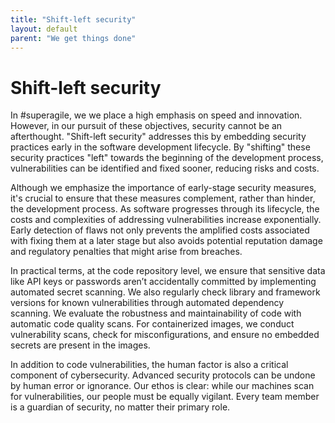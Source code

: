 ```yaml
---
title: "Shift-left security"
layout: default
parent: "We get things done"
---
```


# Shift-left security

In #superagile, we we place a high emphasis on speed and innovation. However, in our pursuit of these objectives, security cannot be an afterthought.  "Shift-left security" addresses this by embedding security practices early in the software development lifecycle. By "shifting" these security practices "left" towards the beginning of the development process, vulnerabilities can be identified and fixed sooner, reducing risks and costs.

Although we emphasize the importance of early-stage security measures, it's crucial to ensure that these measures complement, rather than hinder, the development process. As software progresses through its lifecycle, the costs and complexities of addressing vulnerabilities increase exponentially. Early detection of flaws not only prevents the amplified costs associated with fixing them at a later stage but also avoids potential reputation damage and regulatory penalties that might arise from breaches.

In practical terms, at the code repository level, we ensure that sensitive data like API keys or passwords aren’t accidentally committed by implementing automated secret scanning. We also regularly check library and framework versions for known vulnerabilities through automated dependency scanning. We evaluate the robustness and maintainability of code with automatic code quality scans. For containerized images, we conduct vulnerability scans, check for misconfigurations, and ensure no embedded secrets are present in the images.

In addition to code vulnerabilities, the human factor is also a critical component of cybersecurity. Advanced security protocols can be undone by human error or ignorance. Our ethos is clear: while our machines scan for vulnerabilities, our people must be equally vigilant. Every team member is a guardian of security, no matter their primary role.
